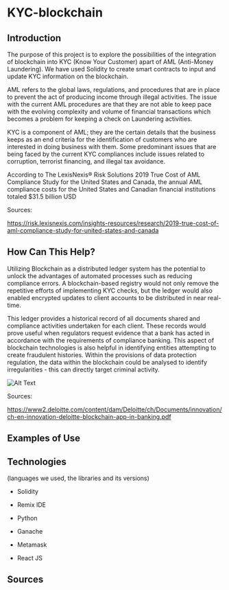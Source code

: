 # KYC-blockchain


## Introduction

The purpose of this project is to explore the possibilities of the integration of blockchain into KYC (Know Your Customer) apart of AML (Anti-Money Laundering). We have used Solidity to create smart contracts to input and update KYC information on the blockchain.

AML refers to the global laws, regulations, and procedures that are in place to prevent the act of producing income through illegal activities. The issue with the current AML procedures are that they are not able to keep pace with the evolving complexity and volume of financial transactions which becomes a problem for keeping a check on Laundering activities.

KYC is a component of AML; they are the certain details that the business keeps as an end criteria for the identification of customers who are interested in doing business with them. Some predominant issues that are being faced by the current KYC compliances include issues related to corruption, terrorist financing, and illegal tax avoidance.

According to The LexisNexis® Risk Solutions 2019 True Cost of AML Compliance Study for the United States and Canada, the annual AML compliance costs for the United States and Canadian financial institutions totaled $31.5 billion USD


Sources: 

https://risk.lexisnexis.com/insights-resources/research/2019-true-cost-of-aml-compliance-study-for-united-states-and-canada
 

## How Can This Help? 

Utilizing Blockchain as a distributed ledger system has the potential to unlock the advantages of automated processes such as reducing compliance errors. A blockchain-based registry would not only remove the repetitive efforts of implementing KYC checks, but the ledger would also enabled encrypted updates to client accounts to be distributed in near real-time. 

This ledger provides a historical record of all documents shared and compliance activities undertaken for each client. These records would prove useful when regulators request evidence that a bank has acted in accordance with the requirements of compliance banking. This aspect of blockchain technologies is also helpful in identifying entities attempting to create fraudulent histories. Within the provisions of data protection regulation, the data within the blockchain could be analysed to identify irregularities - this can directly target criminal activity.

![Alt Text](https://github.com/dlynes12/KYC-blockchain/blob/main/Images/Blockchain_KYC.jpg)

Sources: 

https://www2.deloitte.com/content/dam/Deloitte/ch/Documents/innovation/ch-en-innovation-deloitte-blockchain-app-in-banking.pdf

## Examples of Use 



## Technologies 

(languages we used, the libraries and its versions)

- Solidity

- Remix IDE

- Python

- Ganache

- Metamask

- React JS


## Sources
